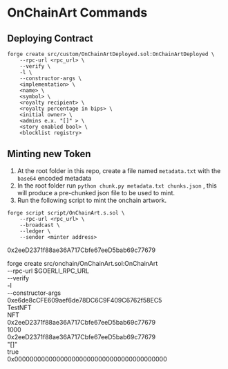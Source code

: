 # OnChainArt Commands
## Deploying Contract
```
forge create src/custom/OnChainArtDeployed.sol:OnChainArtDeployed \
	--rpc-url <rpc_url> \
	--verify \
	-l \
	--constructor-args \
	<implementation> \
	<name> \
	<symbol> \
	<royalty recipient> \
	<royalty percentage in bips> \
	<initial owner> \
	<admins e.x. "[]" > \
	<story enabled bool> \
	<blocklist registry>
```

## Minting new Token
1. At the root folder in this repo, create a file named `metadata.txt` with the `base64` encoded metadata
2. In the root folder run `python chunk.py metadata.txt chunks.json` , this will produce a pre-chunked json file to be used to mint.
3. Run the following script to mint the onchain artwork.
```
forge script script/OnChainArt.s.sol \
	--rpc-url <rpc_url> \
	--broadcast \
	--ledger \
	--sender <minter address>
```

0x2eeD2371f88ae36A717Cbfe67eeD5bab69c77679

forge create src/onchain/OnChainArt.sol:OnChainArt \
	--rpc-url $GOERLI_RPC_URL\
	--verify \
	-l \
	--constructor-args \
	0xe6de8cCFE609aef6de78DC6C9F409C6762f58EC5 \
	TestNFT \
	NFT \
	0x2eeD2371f88ae36A717Cbfe67eeD5bab69c77679 \
	1000 \
	0x2eeD2371f88ae36A717Cbfe67eeD5bab69c77679 \
	"[]" \
	true \
	0x0000000000000000000000000000000000000000
